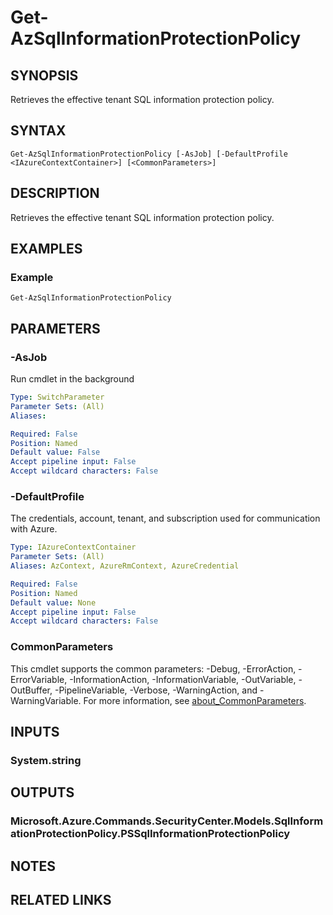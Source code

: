 ﻿---
external help file: Microsoft.Azure.PowerShell.Cmdlets.Security.dll-Help.xml
Module Name: Az.Security
online version: https://learn.microsoft.com/powershell/module/az.security/Get-AzSqlInformationProtectionPolicy
schema: 2.0.0
---

# Get-AzSqlInformationProtectionPolicy

## SYNOPSIS
Retrieves the effective tenant SQL information protection policy.

## SYNTAX

```
Get-AzSqlInformationProtectionPolicy [-AsJob] [-DefaultProfile <IAzureContextContainer>] [<CommonParameters>]
```

## DESCRIPTION
Retrieves the effective tenant SQL information protection policy.

## EXAMPLES

### Example
```
Get-AzSqlInformationProtectionPolicy
```

## PARAMETERS

### -AsJob
Run cmdlet in the background

```yaml
Type: SwitchParameter
Parameter Sets: (All)
Aliases:

Required: False
Position: Named
Default value: False
Accept pipeline input: False
Accept wildcard characters: False
```

### -DefaultProfile
The credentials, account, tenant, and subscription used for communication with Azure.

```yaml
Type: IAzureContextContainer
Parameter Sets: (All)
Aliases: AzContext, AzureRmContext, AzureCredential

Required: False
Position: Named
Default value: None
Accept pipeline input: False
Accept wildcard characters: False
```

### CommonParameters
This cmdlet supports the common parameters: -Debug, -ErrorAction, -ErrorVariable, -InformationAction, -InformationVariable, -OutVariable, -OutBuffer, -PipelineVariable, -Verbose, -WarningAction, and -WarningVariable. For more information, see [about_CommonParameters](http://go.microsoft.com/fwlink/?LinkID=113216).

## INPUTS

### System.string
## OUTPUTS

### Microsoft.Azure.Commands.SecurityCenter.Models.SqlInformationProtectionPolicy.PSSqlInformationProtectionPolicy
## NOTES

## RELATED LINKS
